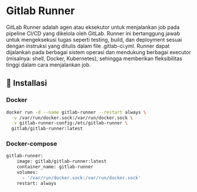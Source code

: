 # Gitlab Runner

GitLab Runner adalah agen atau eksekutor untuk menjalankan job pada pipeline CI/CD yang dikelola oleh GitLab. Runner ini bertanggung jawab untuk mengeksekusi tugas seperti testing, build, dan deployment sesuai dengan instruksi yang ditulis dalam file .gitlab-ci.yml. Runner dapat dijalankan pada berbagai sistem operasi dan mendukung berbagai executor (misalnya: shell, Docker, Kubernetes), sehingga memberikan fleksibilitas tinggi dalam cara menjalankan job.

## :rocket: Installasi

### Docker
```bash
docker run -d --name gitlab-runner --restart always \
  -v /var/run/docker.sock:/var/run/docker.sock \
  -v gitlab-runner-config:/etc/gitlab-runner \
  gitlab/gitlab-runner:latest
```

### Docker-compose

```bash
gitlab-runner:
    image: gitlab/gitlab-runner:latest
    container_name: gitlab-runner
    volumes:
      - '/var/run/docker.sock:/var/run/docker.sock'
    restart: always
```